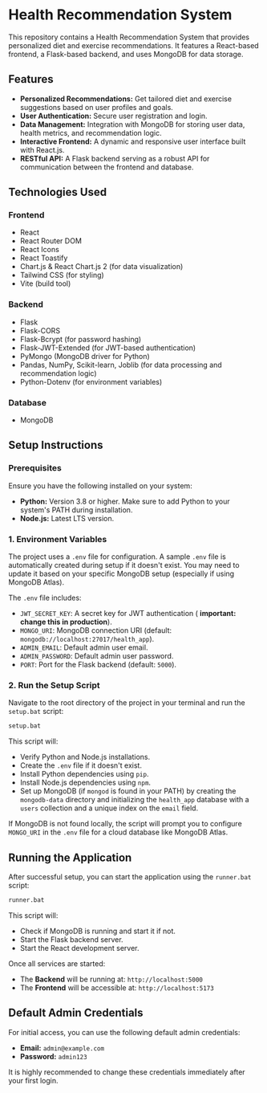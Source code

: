 # Health Recommendation System

This repository contains a Health Recommendation System that provides personalized diet and exercise recommendations. It features a React-based frontend, a Flask-based backend, and uses MongoDB for data storage.

## Features

  * **Personalized Recommendations:** Get tailored diet and exercise suggestions based on user profiles and goals.
  * **User Authentication:** Secure user registration and login.
  * **Data Management:** Integration with MongoDB for storing user data, health metrics, and recommendation logic.
  * **Interactive Frontend:** A dynamic and responsive user interface built with React.js.
  * **RESTful API:** A Flask backend serving as a robust API for communication between the frontend and database.

## Technologies Used

### Frontend

  * React
  * React Router DOM
  * React Icons
  * React Toastify
  * Chart.js & React Chart.js 2 (for data visualization)
  * Tailwind CSS (for styling)
  * Vite (build tool)

### Backend

  * Flask
  * Flask-CORS
  * Flask-Bcrypt (for password hashing)
  * Flask-JWT-Extended (for JWT-based authentication)
  * PyMongo (MongoDB driver for Python)
  * Pandas, NumPy, Scikit-learn, Joblib (for data processing and recommendation logic)
  * Python-Dotenv (for environment variables)

### Database

  * MongoDB

## Setup Instructions

### Prerequisites

Ensure you have the following installed on your system:

  * **Python:** Version 3.8 or higher. Make sure to add Python to your system's PATH during installation.
  * **Node.js:** Latest LTS version.

### 1\. Environment Variables

The project uses a `.env` file for configuration. A sample `.env` file is automatically created during setup if it doesn't exist. You may need to update it based on your specific MongoDB setup (especially if using MongoDB Atlas).

The `.env` file includes:

  * `JWT_SECRET_KEY`: A secret key for JWT authentication ( **important: change this in production**).
  * `MONGO_URI`: MongoDB connection URI (default: `mongodb://localhost:27017/health_app`).
  * `ADMIN_EMAIL`: Default admin user email.
  * `ADMIN_PASSWORD`: Default admin user password.
  * `PORT`: Port for the Flask backend (default: `5000`).

### 2\. Run the Setup Script

Navigate to the root directory of the project in your terminal and run the `setup.bat` script:

```bash
setup.bat
```

This script will:

  * Verify Python and Node.js installations.
  * Create the `.env` file if it doesn't exist.
  * Install Python dependencies using `pip`.
  * Install Node.js dependencies using `npm`.
  * Set up MongoDB (if `mongod` is found in your PATH) by creating the `mongodb-data` directory and initializing the `health_app` database with a `users` collection and a unique index on the `email` field.

If MongoDB is not found locally, the script will prompt you to configure `MONGO_URI` in the `.env` file for a cloud database like MongoDB Atlas.

## Running the Application

After successful setup, you can start the application using the `runner.bat` script:

```bash
runner.bat
```

This script will:

  * Check if MongoDB is running and start it if not.
  * Start the Flask backend server.
  * Start the React development server.

Once all services are started:

  * The **Backend** will be running at: `http://localhost:5000`
  * The **Frontend** will be accessible at: `http://localhost:5173`

## Default Admin Credentials

For initial access, you can use the following default admin credentials:

  * **Email:** `admin@example.com`
  * **Password:** `admin123`

It is highly recommended to change these credentials immediately after your first login.
